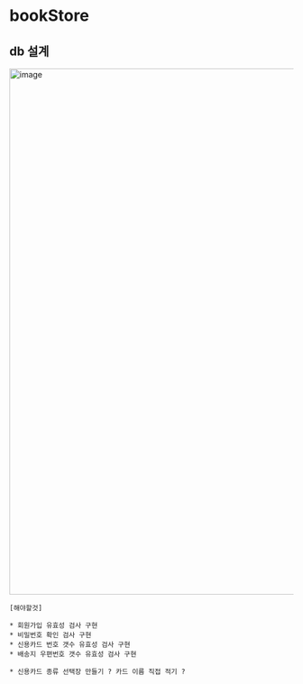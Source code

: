 # bookStore

## db 설계

<img width="934" alt="image" src="https://github.com/amazon7737/bookStore/assets/76634341/fe709aed-16f5-4fd8-ba68-dadc329bcfb3">


```
[해야할것]

* 회원가입 유효성 검사 구현
* 비밀번호 확인 검사 구현
* 신용카드 번호 갯수 유효성 검사 구현
* 배송지 우편번호 갯수 유효성 검사 구현

* 신용카드 종류 선택장 만들기 ? 카드 이름 직접 적기 ?

```
